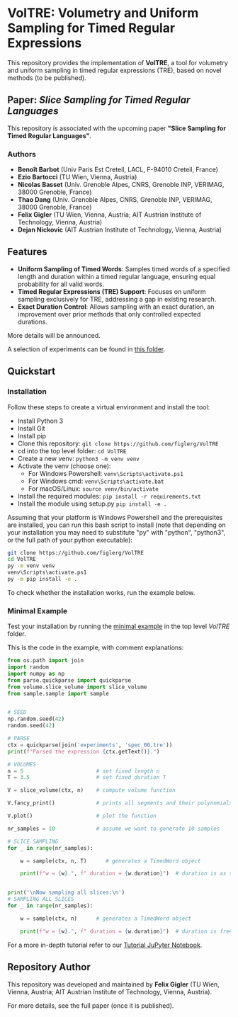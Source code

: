 # VolTRE: Volumetry and Uniform Sampling for Timed Regular Expressions

This repository provides the implementation of **VolTRE**, a tool for volumetry and uniform sampling in timed regular expressions (TRE), based on novel methods (to be published).

## Paper: _Slice Sampling for Timed Regular Languages_

This repository is associated with the upcoming paper **"Slice Sampling for Timed Regular Languages"**. 

### Authors

- **Benoît Barbot** (Univ Paris Est Creteil, LACL, F-94010 Creteil, France)
- **Ezio Bartocci** (TU Wien, Vienna, Austria)
- **Nicolas Basset** (Univ. Grenoble Alpes, CNRS, Grenoble INP, VERIMAG, 38000 Grenoble, France)
- **Thao Dang** (Univ. Grenoble Alpes, CNRS, Grenoble INP, VERIMAG, 38000 Grenoble, France)
- **Felix Gigler** (TU Wien, Vienna, Austria; AIT Austrian Institute of Technology, Vienna, Austria)
- **Dejan Nickovic** (AIT Austrian Institute of Technology, Vienna, Austria)

## Features

- **Uniform Sampling of Timed Words**: Samples timed words of a specified length and duration within a timed regular language, ensuring equal probability for all valid words.
- **Timed Regular Expressions (TRE) Support**: Focuses on uniform sampling exclusively for TRE, addressing a gap in existing research.
- **Exact Duration Control**: Allows sampling with an exact duration, an improvement over prior methods that only controlled expected durations.

More details will be announced.

A selection of experiments can be found in [this folder](./experiments/paper_experiments).

## Quickstart

### Installation
Follow these steps to create a virtual environment and install the tool:
- Install Python 3
- Install Git
- Install pip
- Clone this repository: ````git clone https://github.com/figlerg/VolTRE````
- cd into the top level folder: ````cd VolTRE````
- Create a new venv: ````python3 -m venv venv````
- Activate the venv (choose one): 
  - For Windows Powershell: ````venv\Scripts\activate.ps1````
  - For Windows cmd: ````venv\Scripts\activate.bat````
  - For macOS/Linux: ````source venv/bin/activate````
- Install the required modules: ````pip install -r requirements.txt````
- Install the module using setup.py ````pip install -e .````


Assuming that your platform is Windows Powershell and the prerequisites are installed, you can run this bash script to install 
(note that depending on your installation you may need to substitute "py" with "python", "python3", or the full path of your python executable):
````bash
git clone https://github.com/figlerg/VolTRE
cd VolTRE
py -m venv venv
venv\Scripts\activate.ps1
py -m pip install -e .

````

To check whether the installation works, run the example below.

### Minimal Example
Test your installation by running the [minimal example](./minimal_example.py) in the top level _VolTRE_ folder.

This is the code in the example, with comment explanations:
````python
from os.path import join
import random
import numpy as np
from parse.quickparse import quickparse
from volume.slice_volume import slice_volume
from sample.sample import sample


# SEED
np.random.seed(42)
random.seed(42)

# PARSE
ctx = quickparse(join('experiments', 'spec_00.tre'))
print(f"Parsed the expression {ctx.getText()}.")

# VOLUMES
n = 5                       # set fixed length n
T = 3.5                     # set fixed duration T

V = slice_volume(ctx, n)    # compute volume function

V.fancy_print()             # prints all segments and their polynomials

V.plot()                    # plot the function

nr_samples = 10             # assume we want to generate 10 samples

# SLICE SAMPLING
for _ in range(nr_samples):

    w = sample(ctx, n, T)      # generates a TimedWord object

    print(f"w = {w}.", f" duration = {w.duration}")  # duration is as specified


print('\nNow sampling all slices:\n')
# SAMPLING ALL SLICES
for _ in range(nr_samples):

    w = sample(ctx, n)      # generates a TimedWord object

    print(f"w = {w}.", f" duration = {w.duration}")  # duration is free but compatible with spec

````

For a more in-depth tutorial refer to our [Tutorial JuPyter Notebook](tutorial.ipynb).


## Repository Author

This repository was developed and maintained by **Felix Gigler** (TU Wien, Vienna, Austria; AIT Austrian Institute of Technology, Vienna, Austria).


For more details, see the full paper (once it is published).
